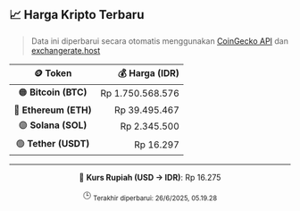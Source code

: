 

<!-- HARGA_KRIPTO -->
## 📈 Harga Kripto Terbaru

> Data ini diperbarui secara otomatis menggunakan [CoinGecko API](https://www.coingecko.com/) dan [exchangerate.host](https://exchangerate.host/)

<div align="center">

| 🪙 Token | 💰 Harga (IDR) |
|:------:|---------------:|
| 🟠 **Bitcoin (BTC)**   | Rp 1.750.568.576 |
| 🔵 **Ethereum (ETH)**  | Rp 39.495.467 |
| 🟣 **Solana (SOL)**    | Rp 2.345.500 |
| 🟢 **Tether (USDT)**   | Rp 16.297 |

---

💱 **Kurs Rupiah (USD → IDR)**: Rp 16.275

🕒 <sub>Terakhir diperbarui: 26/6/2025, 05.19.28</sub>

</div>
<!-- /HARGA_KRIPTO -->